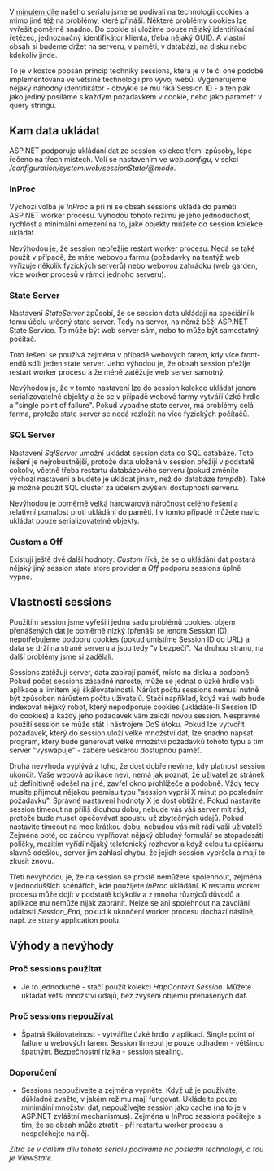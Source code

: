 <!-- dcterms:identifier = aspnetcz#193 -->
<!-- dcterms:title = Stavové HTTP: Sessions -->
<!-- dcterms:abstract = Web byl stvořen jako bezstavový a struktura HTTP a HTML tomu odpovídá. Pokud chceme tuto bezstavovost překlenout, existuje několik technik, které nám umožní toto omezení obejít. Populární jsou například sessions. Podíváme se jak fungují a jak jsou implementovány v ASP.NET. -->
<!-- np9:categoryId = 1 -->
<!-- x4w:category = IT -->
<!-- np9:authorId = 1 -->
<!-- np9:authorEmail = michal.valasek@altairis.cz -->
<!-- dcterms:creator = Michal Altair Valášek -->
<!-- np9:serialId = 4 -->
<!-- x4w:serial = Stavové HTTP -->
<!-- dcterms:created = 2008-03-22T08:00:00+01:00 -->
<!-- dcterms:date = 2008-03-22T08:00:00+01:00 -->

V [minulém díle](http://www.aspnet.cz/Articles/191-stavove-http-cookies.aspx) našeho seriálu jsme se podívali na technologii cookies a mimo jiné též na problémy, které přináší. Některé problémy cookies lze vyřešit poměrně snadno. Do cookie si uložíme pouze nějaký identifikační řetězec, jednoznačný identifikátor klienta, třeba nějaký GUID. A vlastní obsah si budeme držet na serveru, v paměti, v databázi, na disku nebo kdekoliv jinde.

To je v kostce popsán princip techniky sessions, která je v té či oné podobě implementována ve většině technologií pro vývoj webů. Vygenerujeme nějaký náhodný identifikátor - obvykle se mu říká Session ID - a ten pak jako jediný posíláme s každým požadavkem v cookie, nebo jako parametr v query stringu.

## Kam data ukládat

ASP.NET podporuje ukládání dat ze session kolekce třemi způsoby, lépe řečeno na třech místech. Volí se nastavením ve *web.configu*, v sekci */configuration/system.web/sessionState/@mode*. 

### InProc

Výchozí volba je *InProc* a při ní se obsah sessions ukládá do paměti ASP.NET worker procesu. Výhodou tohoto režimu je jeho jednoduchost, rychlost a minimální omezení na to, jaké objekty můžete do session kolekce ukládat. 

Nevýhodou je, že session nepřežije restart worker procesu. Nedá se také použít v případě, že máte webovou farmu (požadavky na tentýž web vyřizuje několik fyzických serverů) nebo webovou zahrádku (web garden, více worker procesů v rámci jednoho serveru).

### State Server

Nastavení *StateServer* způsobí, že se session data ukládají na speciální k tomu účelu určený state server. Tedy na server, na němž běží ASP.NET State Service. To může být web server sám, nebo to může být samostatný počítač. 

Toto řešení se používá zejména v případě webových farem, kdy více front-endů sdílí jeden state server. Jeho výhodou je, že obsah session přežije restart worker procesu a že méně zatěžuje web server samotný. 

Nevýhodou je, že v tomto nastavení lze do session kolekce ukládat jenom serializovatelné objekty a že se v případě webové farmy vytváří úzké hrdlo a "single point of failure". Pokud vypadne state server, má problémy celá farma, protože state server se nedá rozložit na více fyzických počítačů.

### SQL Server

Nastavení *SqlServer* umožní ukládat session data do SQL databáze. Toto řešení je nejrobustnější, protože data uložená v session přežijí v podstatě cokoliv, včetně třeba restartu databázového serveru (pokud změníte výchozí nastavení a budete je ukládat jinam, než do databáze *tempdb*). Také je možné použít SQL cluster za účelem zvýšení dostupnosti serveru. 

Nevýhodou je poměrně velká hardwarová náročnost celého řešení a relativní pomalost proti ukládání do paměti. I v tomto případě můžete navíc ukládat pouze serializovatelné objekty.

### Custom a Off

Existují ještě dvě další hodnoty: *Custom* říká, že se o ukládání dat postará nějaký jiný session state store provider a *Off* podporu sessions úplně vypne.

## Vlastnosti sessions

Použitím session jsme vyřešili jednu sadu problémů cookies: objem přenášených dat je poměrně nízký (přenáší se jenom Session ID), nepotřebujeme podporu cookies (pokud umístíme Session ID do URL) a data se drží na straně serveru a jsou tedy "v bezpečí". Na druhou stranu, na další problémy jsme si zadělali.

Sessions zatěžují server, data zabírají paměť, místo na disku a podobně. Pokud počet sessions zásadně naroste, může se jednat o úzké hrdlo vaší aplikace a limitem její škálovatelnosti. Nárůst počtu sessions nemusí nutně být způsoben nárůstem počtu uživatelů. Stačí například, když váš web bude indexovat nějaký robot, který nepodporuje cookies (ukládáte-li Session ID do cookies) a každý jeho požadavek vám založí novou session. Nesprávné použití session se může stát i nástrojem DoS útoku. Pokud lze vytvořit požadavek, který do session uloží velké množství dat, lze snadno napsat program, který bude generovat velké množství požadavků tohoto typu a tím server "vyswapuje" - zabere veškerou dostupnou paměť.

Druhá nevýhoda vyplývá z toho, že dost dobře nevíme, kdy platnost session ukončit. Vaše webová aplikace neví, nemá jak poznat, že uživatel ze stránek už definitivně odešel na jiné, zavřel okno prohlížeče a podobně. Vždy tedy musíte přijmout nějakou premisu typu "session vyprší X minut po posledním požadavku". Správné nastavení hodnoty X je dost obtížné. Pokud nastavíte session timeout na příliš dlouhou dobu, nebude vás váš server mít rád, protože bude muset opečovávat spoustu už zbytečných údajů. Pokud nastavíte timeout na moc krátkou dobu, nebudou vás mít rádi vaši uživatelé. Zejména poté, co začnou vyplňovat nějaký obludný formulář se stopadesáti políčky, mezitím vyřídí nějaký telefonický rozhovor a když celou tu opičárnu slavně odešlou, server jim zahlásí chybu, že jejich session vypršela a mají to zkusit znovu.

Třetí nevýhodou je, že na session se prostě nemůžete spolehnout, zejména v jednodušších scénářích, kde použijete *InProc* ukládání. K restartu worker procesu může dojít v podstatě kdykoliv a z mnoha různýců důvodů a aplikace mu nemůže nijak zabránit. Nelze se ani spolehnout na zavolání události *Session_End*, pokud k ukončení worker procesu dochází násilně, např. ze strany application poolu.

## Výhody a nevýhody

### Proč sessions použítat

*   Je to jednoduché - stačí použít kolekci *HttpContext.Session*.  Můžete ukládat větší množství údajů, bez zvýšení objemu přenášených dat. 

### Proč sessions nepoužívat

*   Špatná škálovatelnost - vytváříte úzké hrdlo v aplikaci.  Single point of failure u webových farem.  Session timeout je pouze odhadem - většinou špatným.  Bezpečnostní rizika - session stealing. 

### Doporučení

*   Sessions nepoužívejte a zejména vypněte.  Když už je používáte, důkladně zvažte, v jakém režimu mají fungovat.  Ukládejte pouze minimální množství dat, nepoužívejte session jako cache (na to je v ASP.NET zvláštní mechanismus).  Zejména u InProc sessions počítejte s tím, že se obsah může ztratit - při restartu worker procesu a nespoléhejte na něj. 

*Zítra se v dalším dílu tohoto seriálu podíváme na poslední technologii, a tou je ViewState.*